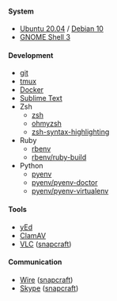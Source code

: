 #### System
* [Ubuntu 20.04](https://ubuntu.com/) / [Debian 10](https://www.debian.org/)
* [GNOME Shell 3](https://www.gnome.org/gnome-3/)

#### Development

* [git](https://git-scm.com/)
* [tmux](https://github.com/tmux/tmux)
* [Docker](https://www.docker.com/)
* [Sublime Text](https://www.sublimetext.com/3)
* Zsh
    * [zsh](https://www.zsh.org/)
    * [ohmyzsh](https://github.com/ohmyzsh/ohmyzsh)
    * [zsh-syntax-highlighting](https://github.com/zsh-users/zsh-syntax-highlighting)
* Ruby
    * [rbenv](https://github.com/rbenv/rbenv)
    * [rbenv/ruby-build](https://github.com/rbenv/ruby-build)
* Python
    * [pyenv](https://github.com/pyenv/pyenv)
    * [pyenv/pyenv-doctor](https://github.com/pyenv/pyenv-doctor)
    * [pyenv/pyenv-virtualenv](https://github.com/pyenv/pyenv-virtualenv)

#### Tools

* [yEd](https://www.yworks.com/products/yed)
* [ClamAV](https://www.clamav.net/)
* [VLC](https://www.videolan.org/vlc/) ([snapcraft](https://snapcraft.io/vlc))

#### Communication

* [Wire](https://wire.com/) ([snapcraft](https://snapcraft.io/wire))
* [Skype](https://www.skype.com/) ([snapcraft](https://snapcraft.io/skype))
